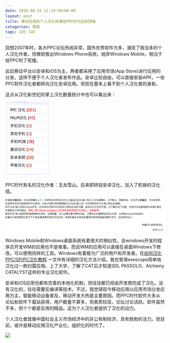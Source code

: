 ```yaml
---
date: 2016-08-15 11:19:50+08:00
layout: post
title: 移动应用的个人汉化热潮在PPC时代达到顶峰
categories: 随笔
tags: 汉化 CAT
---
```

 
回想2007年时，各大PPC论坛热闹非常，国外优秀软件为多，涌现了相当多的个人汉化作者。但微软推出Windows Phone系统，抛弃Windows Mobile，相当于给PPC判了死缓。

此后移动平台以安卓和iOS为主，两者都采用了应用市场(App Store)进行应用的分发，这样不便于个人汉化者发布作品。安卓比较自由，可以直接安装APK，一些PPC软件汉化者都转向汉化安卓应用。但现在基本上看不到个人汉化者的身影。

这点从汉化新世纪的掌上汉化数量统计中也可以看出来：

![](/album/localization/rank.png)

PPC时代有名的汉化作者：玉龙雪山。后来即转投安卓汉化，加入了机锋的汉化组。

![](/album/localization/yulongxueshan.png)

Windows Mobile和Windows桌面系统有着很大的相似性，会windows开发的程序员开发WM的应用也不是难事。而且WM的应用可以直接在桌面Windows下修改。可以使用同样的工具。Windows有着极为广泛的用户和开发者。在[如何汉化PPC/SP/PC汉化教程](http://www.cr173.com/html/6136_1.html) 一文中有详细的汉化方法介绍。我也曾用exescope简单地汉化过一款扫雷应用。上了大学，了解了CAT后才知道SDL PASSOLO、Alchemy CATALYST这样的专业汉化软件。

安卓和iOS应用也都有完善的本地化机制，但往往都已经由开发商完成了汉化。没有汉化的，往往需要反编译等技术。不过，我觉得现今移动应用以应用市场分发应用为主，智能移动设备普及，移动开发大热是主要原因。而PPC时代软件大多从论坛和软件下载站获得，用户数量不算多，但素质较高，论坛讨论活跃。软件虽然不多，但个个都是实用的精品。这为个人汉化者提供了汉化的动力。

个人汉化者就像中国社会主义市场经济中的非公有制经济，具有勃勃的活力。但目前，或许是移动应用汉化产业化，组织化的时代了。

![](http://www.hanzify.org/UpFiles/Images/2007-12-28_182539.gif)
